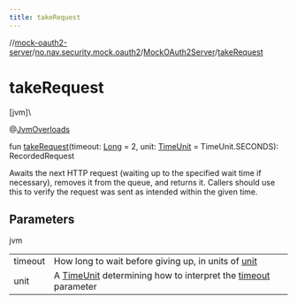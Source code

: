 ```yaml
---
title: takeRequest
---
```

//[mock-oauth2-server](../../../index.html)/[no.nav.security.mock.oauth2](../index.html)/[MockOAuth2Server](index.html)/[takeRequest](take-request.html)



# takeRequest



[jvm]\




@[JvmOverloads](https://kotlinlang.org/api/latest/jvm/stdlib/kotlin.jvm/-jvm-overloads/index.html)



fun [takeRequest](take-request.html)(timeout: [Long](https://kotlinlang.org/api/latest/jvm/stdlib/kotlin/-long/index.html) = 2, unit: [TimeUnit](https://docs.oracle.com/javase/8/docs/api/java/util/concurrent/TimeUnit.html) = TimeUnit.SECONDS): RecordedRequest



Awaits the next HTTP request (waiting up to the specified wait time if necessary), removes it from the queue, and returns it. Callers should use this to verify the request was sent as intended within the given time.



## Parameters


jvm

| | |
|---|---|
| timeout | How long to wait before giving up, in units of [unit](take-request.html) |
| unit | A [TimeUnit](https://docs.oracle.com/javase/8/docs/api/java/util/concurrent/TimeUnit.html) determining how to interpret the [timeout](take-request.html) parameter |




